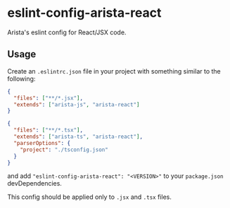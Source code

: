 # eslint-config-arista-react

Arista's eslint config for React/JSX code.

## Usage

Create an `.eslintrc.json` file in your project with something similar to the following:

```json
{
  "files": ["**/*.jsx"],
  "extends": ["arista-js", "arista-react"]
}
```

```json
{
  "files": ["**/*.tsx"],
  "extends": ["arista-ts", "arista-react"],
  "parserOptions": {
    "project": "./tsconfig.json"
  }
}
```

and add `"eslint-config-arista-react": "<VERSION>"` to your `package.json` devDependencies.

This config should be applied only to `.jsx` and `.tsx` files.
